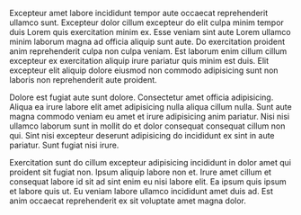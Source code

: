 Excepteur amet labore incididunt tempor aute occaecat reprehenderit ullamco sunt. Excepteur dolor cillum excepteur do elit culpa minim tempor duis Lorem quis exercitation minim ex. Esse veniam sint aute Lorem ullamco minim laborum magna ad officia aliquip sunt aute. Do exercitation proident anim reprehenderit culpa non culpa veniam. Est laborum enim cillum cillum excepteur ex exercitation aliquip irure pariatur quis minim est duis. Elit excepteur elit aliquip dolore eiusmod non commodo adipisicing sunt non laboris non reprehenderit aute proident.

Dolore est fugiat aute sunt dolore. Consectetur amet officia adipisicing. Aliqua ea irure labore elit amet adipisicing nulla aliqua cillum nulla. Sunt aute magna commodo veniam eu amet et irure adipisicing anim pariatur. Nisi nisi ullamco laborum sunt in mollit do et dolor consequat consequat cillum non qui. Sint nisi excepteur deserunt adipisicing do incididunt ex sint in aute pariatur. Sunt fugiat nisi irure.

Exercitation sunt do cillum excepteur adipisicing incididunt in dolor amet qui proident sit fugiat non. Ipsum aliquip labore non et. Irure amet cillum et consequat labore id sit ad sint enim eu nisi labore elit. Ea ipsum quis ipsum et labore quis ut. Eu veniam labore ullamco incididunt amet duis ad. Est anim occaecat reprehenderit ex sit voluptate amet magna dolor.